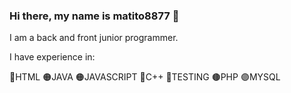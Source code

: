 ### Hi there, my name is matito8877 👋

I am a back and front junior programmer.

I have experience in:

🔵HTML
🟠JAVA
🟠JAVASCRIPT
🔵C++
🔴TESTING
🟤PHP
🟣MYSQL
